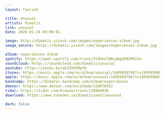 ```yaml
---
layout: fanlink

title: Unusual
artists: Dimatis
link: unusual
date: 2020-01-24 00:00:01

image: http://dimatis.yizack.com/images/experiences-album.jpg
image_secure: https://dimatis.yizack.com/images/experiences-album.jpg

album: experiences-album
spotify: https://open.spotify.com/track/5l8OeslN6LpBgUb92MhX3a
soundcloud: https://soundcloud.com/dimatis/unusual
youtube: https://youtu.be/akJZVUYRpY0
itunes: https://music.apple.com/us/album/unusual/1495650794?i=1495650802&app=itunes
apple: https://music.apple.com/us/album/unusual/1495650794?i=1495650802&app=music
bandcamp: https://dimatis.bandcamp.com/album/experiences
deezer: https://www.deezer.com/en/album/128070352
tidal: https://tidal.com/browse/track/128864938
download: https://www.toneden.io/dimatis/post/unusual

dark: false
---
```

